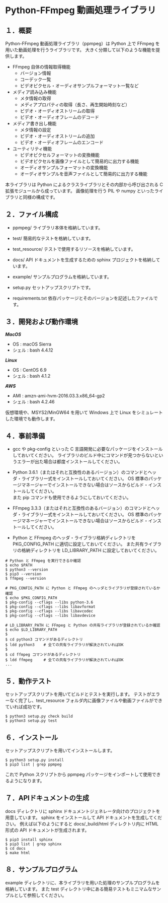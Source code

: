 # Python-FFmpeg 動画処理ライブラリ

## １．概要

Python-FFmpeg 動画処理ライブラリ（ppmpeg）は Python 上で FFmpeg を用いた動画処理を行うライブラリです。
大きく分類して以下のような機能を提供します。

* FFmpeg 自体の情報取得機能
    * バージョン情報
    * コーデック一覧
    * ビデオピクセル・オーディオサンプルフォーマット一覧など
* メディア読み込み機能
    * メタ情報の取得
    * メディアプロパティの取得（長さ、再生開始時刻など）
    * ビデオ・オーディオストリームの取得
    * ビデオ・オーディオフレームのデコード
* メディア書き出し機能
    * メタ情報の設定
    * ビデオ・オーディオストリームの追加
    * ビデオ・オーディオフレームのエンコード
* ユーティリティ機能
    * ビデオピクセルフォーマットの変換機能
    * ビデオピクセルを画像ファイルとして簡易的に出力する機能
    * オーディオサンプルフォーマットの変換機能
    * オーディオサンプルを音声ファイルとして簡易的に出力する機能

本ライブラリは Python によるクラスライブラリとその内部から呼び出される C 拡張モジュールから成っています。
画像処理を行う PIL や numpy といったライブラリと同様の構成です。


## ２．ファイル構成

* ppmpeg/
ライブラリ本体を格納しています。

* test/
簡易的なテストを格納しています。

* test_resource/
テストで使用するリソースを格納しています。

* docs/
API ドキュメントを生成するための sphinx プロジェクトを格納しています。

* example/
サンプルプログラムを格納しています。

* setup.py
セットアップスクリプトです。

* requirements.txt
依存パッケージとそのバージョンを記述したファイルです。


## ３．開発および動作環境

***MacOS***

* OS : macOS Sierra
* シェル : bash 4.4.12

***Linux***

* OS : CentOS 6.9
* シェル : bash 4.1.2

***AWS***

* AMI : amzn-ami-hvm-2016.03.3.x86_64-gp2
* シェル : bash 4.2.46

仮想環境や、MSYS2/MinGW64 を用いて Windows 上で Linux をシミュレートした環境でも動作します。


## ４．事前準備

* gcc や pkg-config といった C 言語開発に必要なパッケージをインストールしておいてください。
ライブラリのビルド中にコマンドが見つからないというエラーが出た場合は都度インストールしてください。

* Python 3.6.1（またはそれと互換性のあるバージョン）のコマンドとヘッダ・ライブラリ一式をインストールしておいてください。
OS 標準のパッケージマネージャーでインストールできない場合はソースからビルド・インストールしてください。  
また pip コマンドも使用できるようにしておいてください。

* FFmpeg 3.3.3（またはそれと互換性のあるバージョン）のコマンドとヘッダ・ライブラリ一式をインストールしておいてください。
OS 標準のパッケージマネージャーでインストールできない場合はソースからビルド・インストールしてください。

* Python と FFmpeg のヘッダ・ライブラリ格納ディレクトリを PKG_CONFIG_PATH に適切に設定しておいてください。
また共有ライブラリの格納ディレクトリを LD_LIBRARY_PATH に設定しておいてください。

```
# Python と FFmpeg を実行できるか確認
$ echo $PATH
$ python3 --version
$ pip3 --version
$ ffmpeg --version

# PKG_CONFIG_PATH に Python と FFmpeg のヘッダとライブラリが登録されているか確認
$ echo $PKG_CONFIG_PATH
$ pkg-config --cflags --libs python-3.6
$ pkg-config --cflags --libs libavformat
$ pkg-config --cflags --libs libavcodec
$ pkg-config --cflags --libs libavdevice

# LD_LIBRARY_PATH に FFmpeg と Python の共有ライブラリが登録されているか確認
$ echo $LD_LIBRARY_PATH
$
$ cd python3 コマンドがあるディレクトリ
$ ldd python3    # 全ての共有ライブラリが解決されていればOK
$
$ cd ffmpeg コマンドがあるディレクトリ
$ ldd ffmpeg     # 全ての共有ライブラリが解決されていればOK
...
```

## ５．動作テスト

セットアップスクリプトを用いてビルドとテストを実行します。
テストがエラーなく完了し、test_resource フォルダ内に画像ファイルや動画ファイルができていれば成功です。

```
$ python3 setup.py check build
$ python3 setup.py test
```

## ６．インストール

セットアップスクリプトを用いてインストールします。

```
$ python3 setup.py install
$ pip3 list | grep ppmpeg
```

これで Python スクリプトから ppmpeg パッケージをインポートして使用できるようになります。


## ７．APIドキュメントの生成

docs ディレクトリに sphinx ドキュメントジェネレータ向けのプロジェクトを用意しています。
sphinx をインストールして API ドキュメントを生成してください。
例えば以下のようにすると docs/_build/html ディレクトリ内に HTML 形式の API ドキュメントが生成されます。

```
$ pip3 install sphinx
$ pip3 list | grep sphinx
$ cd docs
$ make html
```


## ８．サンプルプログラム

example ディレクトリに、本ライブラリを用いた処理のサンプルプログラムを格納しています。
また test ディレクトリ中にある簡易テストもミニマムなサンプルとして参照してください。


## 


